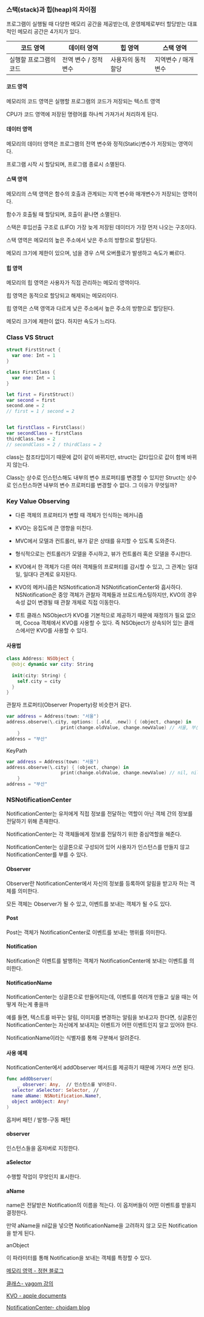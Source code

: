 ### 스택(stack)과 힙(heap)의 차이점

프로그램이 실행될 때 다양한 메모리 공간을 제공받는데, 운영체제로부터 할당받는 대표적인 메모리 공간은 4가지가 있다.

| 코드 영역              | 데이터 영역           | 힙 영역            | 스택 영역           |
| ---------------------- | --------------------- | ------------------ | ------------------- |
| 실행할 프로그램의 코드 | 전역 변수 / 정적 변수 | 사용자의 동적 할당 | 지역변수 / 매개변수 |

#### 코드 영역

메모리의 코드 영역은 실행할 프로그램의 코드가 저장되는 텍스트 영역

CPU가 코드 영역에 저장된 명령어를 하나씩 가져가서 처리하게 된다.



#### 데이터 영역

메모리의 데이터 영역은 프로그램의 전역 변수와 정적(Static)변수가 저장되는 영역이다.

프로그램 시작 시 할당되며, 프로그램 종료시 소멸된다.



#### 스택 영역

메모리의 스택 영역은 함수의 호출과 관계되는 지역 변수와 매개변수가 저장되는 영역이다.

함수가 호출될 때 할당되며, 호출이 끝나면 소멸된다.

스택은 후입선출 구조로 (LIFO) 가장 늦게 저장된 데이터가 가장 먼저 나오는 구조이다. 

스택 영역은 메모리의 높은 주소에서 낮은 주소의 방향으로 할당된다.

메모리 크기에 제한이 있으며, 넘을 경우 스택 오버플로가 발생하고 속도가 빠르다.



#### 힙 영역

메모리의 힙 영역은 사용자가 직접 관리하는 메모리 영역이다. 

힙 영역은 동적으로 할당되고 해제되는 메모리이다.

힙 영역은 스택 영역과 다르게 낮은 주소에서 높은 주소의 방향으로 할당된다. 

메모리 크기에 제한이 없다. 하지만 속도가 느리다.



### Class VS Struct

```swift
struct FirstStruct {
  var one: Int = 1
}

class FirstClass {
  var one: Int = 1
}

let first = FirstStruct()
var second = first
second.one = 2
// first = 1 / second = 2


let firstClass = FirstClass()
var secondClass = firstClass
thirdClass.two = 2
// secondClass = 2 / thirdClass = 2
```

class는 참조타입이기 때문에 값이 같이 바뀌지만, struct는 값타입으로 값이 함께 바뀌지 않는다.

Class는 상수로 인스턴스해도 내부의 변수 프로퍼티를 변경할 수 있지만 Struct는 상수로 인스턴스하면 내부의 변수 프로퍼티를 변경할 수 없다. 그 이유가 무엇일까?

 

### Key Value Observing

- 다른 객체의 프로퍼티가 변할 때 객체가 인식하는 메커니즘 

- KVO는 응집도에 큰 영향을 미친다. 

- MVC에서 모델과 컨트롤러, 뷰가 같은 상태를 유지할 수 있도록 도와준다. 

- 형식적으로는 컨트롤러가 모델을 주시하고, 뷰가 컨트롤러 혹은 모델을 주시한다.

- KVO에서 한 객체가 다른 여러 객체들의 프로퍼티를 감시할 수 있고, 그 관계는 일대일, 일대다 관계로 유지된다.

- KVO의 메커니즘은 NSNotification과 NSNotificationCenter와 흡사하다. NSNotification은 중앙 객체가 관찰자 객체들과 브로드캐스팅하지만, KVO의 경우 속성 값이 변경될 때 관찰 개체로 직접 이동한다. 

- 루트 클래스 NSObject가 KVO를 기본적으로 제공하기 때문에 재정의가 필요 없으며, Cocoa 객체에서 KVO를 사용할 수 있다. 즉 NSObject가 상속되어 있는 클래스에서만 KVO를 사용할 수 있다.



#### 사용법

```swift
class Address: NSObject {
  @objc dynamic var city: String
  
  init(city: String) {
    self.city = city
  }
}
```

관찰자 프로퍼티(Observer Property)랑 비슷한거 같다.

```swift
var address = Address(town: "서울")
address.observe(\.city, options: [.old, .new]) { (object, change) in                                      
                    print(change.oldValue, change.newValue) // 서울, 부산
    }
address = "부산"
```

KeyPath

```swift
var address = Address(town: "서울")
address.observe(\.city) { (object, change) in                                      
                    print(change.oldValue, change.newValue) // nil, nil
    }
address = "부산"
```





### NSNotificationCenter

NotificationCenter는 유저에게 직접 정보를 전달하는 역할이 아닌 객체 간의 정보를 전달하기 위해 존재한다.

NotificationCenter는 각 객체들에게 정보를 전달하기 위한 중심역할을 해준다.

NotificationCenter는 싱글톤으로 구성되어 있어 사용자가 인스턴스를 만들지 않고 NotificationCenter를 부를 수 있다.

#### Observer

Observer란 NotificationCenter에서 자신의 정보를 등록하여 알림을 받고자 하는 객체를 의미한다. 

모든 객체는 Observer가 될 수 있고, 이벤트를 보내는 객체가 될 수도 있다.

#### Post

Post는 객체가 NotificationCenter로 이벤트를 보내는 행위를 의미한다. 

#### Notification

Notification은 이벤트를 발행하는 객체가 NotificationCenter에 보내는 이벤트를 의미한다.

#### NotificationName

NotificationCenter는 싱글톤으로 만들어지는데, 이벤트를 여러개 만들고 싶을 때는 어떻게 하는게 좋을까

예를 들면, 텍스트를 바꾸는 알림, 이미지를 변경하는 알림을 보내고자 한다면, 싱글톤인 NotificationCenter는 자신에게 보내지는 이벤트가 어떤 이벤트인지 알고 있어야 한다. 

NotificationName이라는 식별자를 통해 구분해서 알려준다.



#### 사용 예제

NotificationCenter에서 addObserver 메서드를 제공하기 때문에 가져다 쓰면 된다. 

```swift
func addObserver(
	_ observer: Any,  // 인스턴스를 넣어준다.
  selector aSelector: Selector, // 
  name aName: NSNotification.Name?,
  object anObject: Any?
)
```

옵저버 패턴 / 발행-구동 패턴



#### observer 

인스턴스들을 옵저버로 지정한다.



#### aSelector

수행할 작업이 무엇인지 표시한다. 



#### aName

name은 전달받은 Notification의 이름을 적는다. 이 옵저버들이 어떤 이벤트를 받을지 결정한다.

만약 aName을 nil값을 넣으면 NotificationName을 고려하지 않고 모든 Notification을 받게 된다.



anObject

이 파라미터를 통해 Notification을 보내는 객체를 특정할 수 있다. 





[메모리 영역 - 정현 블로그](https://junghyun100.github.io/%ED%9E%99-%EC%8A%A4%ED%83%9D%EC%B0%A8%EC%9D%B4%EC%A0%90/)

[클래스- yagom 강의](https://yagom.net/courses/swift-basic/lessons/%ec%82%ac%ec%9a%a9%ec%9e%90%ec%a0%95%ec%9d%98-%ed%83%80%ec%9e%85/topic/%ea%b0%92-%ed%83%80%ec%9e%85%ea%b3%bc-%ec%b0%b8%ec%a1%b0-%ed%83%80%ec%9e%85/)

[KVO - apple documents](https://developer.apple.com/library/archive/documentation/General/Conceptual/DevPedia-CocoaCore/KVO.html)

[NotificationCenter- choidam blog](https://silver-g-0114.tistory.com/106)